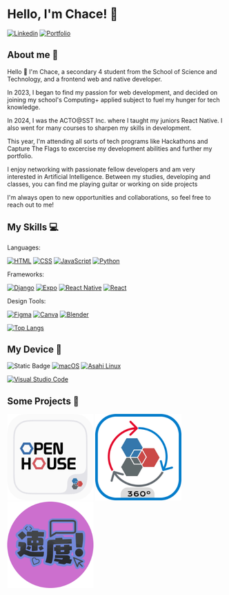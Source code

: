 # Hello, I'm Chace! 🫶
<a href="https://www.linkedin.com/in/chace-tan-ba72162ba/"><img alt="Linkedin" src="https://custom-icon-badges.demolab.com/badge/LinkedIn-0A66C2?logo=linkedin-white&logoColor=fff"></a>
<a href="https://chacesportfolio.vercel.app/"><img alt="Portfolio" src="https://img.shields.io/badge/Portfolio-%23000000.svg?logo=vercel&logoColor=white"></a>


## About me 🤗

Hello 👋 I'm Chace, a secondary 4 student from the School of Science and Technology, and a frontend web and native developer.

In 2023, I began to find my passion for web development, and decided on joining my school's Computing+ applied subject to fuel my hunger for tech knowledge.

In 2024, I was the ACTO@SST Inc. where I taught my juniors React Native. I also went for many courses to sharpen my skills in development.

This year, I'm attending all sorts of tech programs like Hackathons and Capture The Flags to excercise my development abilities and further my portfolio.

I enjoy networking with passionate fellow developers and am very interested in Artificial Intelligence. Between my studies, developing and classes, you can find me playing guitar or working on side projects

I'm always open to new opportunities and collaborations, so feel free to reach out to me! 
## My Skills 💻
Languages: 
<p>
    <a href="https://en.wikipedia.org/wiki/HTML"><img alt="HTML" src="https://img.shields.io/badge/HTML%20-%23E34F26.svg?logo=html5&logoColor=white"></a>
    <a href="https://en.wikipedia.org/wiki/CSS"><img alt="CSS" src="https://img.shields.io/badge/CSS%20-%231572B6.svg?logo=css3&logoColor=white"></a>
    <a href="https://en.wikipedia.org/wiki/JavaScript"><img alt="JavaScript" src="https://img.shields.io/badge/JavaScript%20-%23F7DF1E.svg?logo=javascript&logoColor=black"></a>
    <a href="https://en.wikipedia.org/wiki/Python_(programming_language)"><img alt="Python" src="https://img.shields.io/badge/Python%20-%2314354C.svg?logo=python&logoColor=white"></a>

Frameworks: 

[![Django](https://img.shields.io/badge/Django-%23092E20.svg?logo=django&logoColor=white)](#)
[![Expo](https://img.shields.io/badge/Expo-000020?logo=expo&logoColor=fff)](#)
[![React Native](https://img.shields.io/badge/React_Native-%2320232a.svg?logo=react&logoColor=%2361DAFB)](#)
[![React](https://img.shields.io/badge/React-%2320232a.svg?logo=react&logoColor=%2361DAFB)](#)

Design Tools: 

[![Figma](https://img.shields.io/badge/Figma-F24E1E?logo=figma&logoColor=white)](#)
[![Canva](https://img.shields.io/badge/Canva-%2300C4CC.svg?&logo=Canva&logoColor=white)](#)
[![Blender](https://img.shields.io/badge/Blender-%23F5792A.svg?logo=blender&logoColor=white)](#)


[![Top Langs](https://github-readme-stats.vercel.app/api/top-langs/?username=AceIsDumb)](https://github.com/anuraghazra/github-readme-stats)

## My Device 🐧

![Static Badge](https://img.shields.io/badge/Macbook%20Air%20M1-grey)
[![macOS](https://img.shields.io/badge/macOS-000000?logo=apple&logoColor=F0F0F0)](#)  [![Asahi Linux](https://img.shields.io/badge/Asahi%20Linux-A61200?logo=asahilinux&logoColor=fff)](#)

[![Visual Studio Code](https://custom-icon-badges.demolab.com/badge/Visual%20Studio%20Code-0078d7.svg?logo=vsc&logoColor=white)](#)

## Some Projects 📁
<a href="https://github.com/sst-inc/openhouseapp2024"><img alt="SST Open House app" src="Open house.png" width="200"></a>
<a href="https://github.com/tedydevmac/virtualtour"><img alt="SST Virtual Tour" src="Virtual tour.png" width="200"></a>
<a href="https://github.com/AceIsDumb/sokudo"><img alt="Sokudo!" src="Sokudo.png" width="200"></a>
